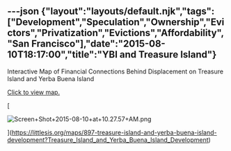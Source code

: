 ---json
{"layout":"layouts/default.njk","tags":["Development","Speculation","Ownership","Evictors","Privatization","Evictions","Affordability","San Francisco"],"date":"2015-08-10T18:17:00","title":"YBI and Treasure Island"}
---

Interactive Map of Financial Connections Behind Displacement on Treasure Island and Yerba Buena Island

[Click to view map.](https://littlesis.org/maps/897-treasure-island-and-yerba-buena-island-development?Treasure_Island_and_Yerba_Buena_Island_Development)

[

![Screen+Shot+2015-08-10+at+10.27.57+AM.png](https://images.squarespace-cdn.com/content/v1/52b7d7a6e4b0b3e376ac8ea2/1514056698022-QJ1K7HZHNLYI2RIQHN53/ke17ZwdGBToddI8pDm48kPQ9RBhkFzlRYp-Tl95WeK0UqsxRUqqbr1mOJYKfIPR7LoDQ9mXPOjoJoqy81S2I8N_N4V1vUb5AoIIIbLZhVYxCRW4BPu10St3TBAUQYVKcLuGMsS5HTo4yf1KPNWiyK6fdEO4Aod2A_YK3BMUJaaUrgnZCc3wnNE9pODmV91eh/Screen%2BShot%2B2015-08-10%2Bat%2B10.27.57%2BAM.png)

](https://littlesis.org/maps/897-treasure-island-and-yerba-buena-island-development?Treasure_Island_and_Yerba_Buena_Island_Development)